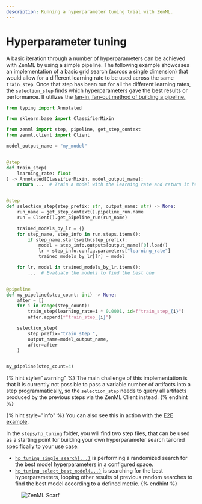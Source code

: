 ```yaml
---
description: Running a hyperparameter tuning trial with ZenML.
---
```


# Hyperparameter tuning

A basic iteration through a number of hyperparameters can be achieved with 
ZenML by using a simple pipeline. The following example showcases an 
implementation of a basic grid search (across a single dimension) 
that would allow for a different learning rate to be used across the 
same `train_step`. Once that step has been run for all the different 
learning rates, the `selection_step` finds which hyperparameters gave the 
best results or performance. It utilizes the [fan-in, fan-out method of 
building a pipeline.](./fan-in-fan-out.md)

```python
from typing import Annotated

from sklearn.base import ClassifierMixin

from zenml import step, pipeline, get_step_context
from zenml.client import Client

model_output_name = "my_model"


@step
def train_step(
    learning_rate: float
) -> Annotated[ClassifierMixin, model_output_name]:
    return ...  # Train a model with the learning rate and return it here. 


@step
def selection_step(step_prefix: str, output_name: str) -> None:
    run_name = get_step_context().pipeline_run.name
    run = Client().get_pipeline_run(run_name)

    trained_models_by_lr = {}
    for step_name, step_info in run.steps.items():
        if step_name.startswith(step_prefix):
            model = step_info.outputs[output_name][0].load()
            lr = step_info.config.parameters["learning_rate"]
            trained_models_by_lr[lr] = model

    for lr, model in trained_models_by_lr.items():
        ...  # Evaluate the models to find the best one


@pipeline
def my_pipeline(step_count: int) -> None:
    after = []
    for i in range(step_count):
        train_step(learning_rate=i * 0.0001, id=f"train_step_{i}")
        after.append(f"train_step_{i}")

    selection_step(
        step_prefix="train_step_",
        output_name=model_output_name,
        after=after
    )


my_pipeline(step_count=4)
```

{% hint style="warning" %}
The main challenge of this implementation is that it is currently not 
possible to pass a variable number of artifacts into a step programmatically, 
so the `selection_step` needs to query all artifacts produced by the previous 
steps via the ZenML Client instead.
{% endhint %}

{% hint style="info" %}
You can also see this in action with the [E2E example](https://github.com/zenml-io/zenml/tree/main/examples/e2e).

In the `steps/hp_tuning` folder, you will find two step files, that can be 
used as a starting point for building your own hyperparameter search tailored 
specifically to your use case:

* [`hp_tuning_single_search(...)`](https://github.com/zenml-io/zenml/blob/main/examples/e2e/steps/hp_tuning/hp_tuning_single_search.py) is performing a randomized search for the best model hyperparameters in a configured space.
* [`hp_tuning_select_best_model(...)`](https://github.com/zenml-io/zenml/blob/main/examples/e2e/steps/hp_tuning/hp_tuning_select_best_model.py) is searching for the best hyperparameters, looping other results of previous random searches to find the best model according to a defined metric.
{% endhint %}

<figure><img src="https://static.scarf.sh/a.png?x-pxid=f0b4f458-0a54-4fcd-aa95-d5ee424815bc" alt="ZenML Scarf"><figcaption></figcaption></figure>
